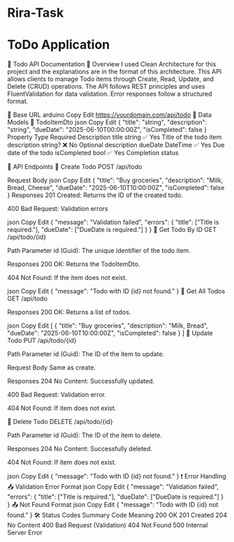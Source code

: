# Rira-Task
# ToDo Application
📘 Todo API Documentation
🧾 Overview
I used Clean Architecture for this project and the explanations are in the format of this architecture.
This API allows clients to manage Todo items through Create, Read, Update, and Delete (CRUD) operations. The API follows REST principles and uses FluentValidation for data validation. Error responses follow a structured format.

🔐 Base URL
arduino
Copy
Edit
https://yourdomain.com/api/todo
🧩 Data Models
🎯 TodoItemDto
json
Copy
Edit
{
  "title": "string",
  "description": "string",
  "dueDate": "2025-06-10T00:00:00Z",
  "isCompleted": false
}
Property	Type	Required	Description
title	string	✅ Yes	Title of the todo item
description	string?	❌ No	Optional description
dueDate	DateTime	✅ Yes	Due date of the todo
isCompleted	bool	✅ Yes	Completion status

🔧 API Endpoints
📌 Create Todo
POST /api/todo

Request Body
json
Copy
Edit
{
  "title": "Buy groceries",
  "description": "Milk, Bread, Cheese",
  "dueDate": "2025-06-10T10:00:00Z",
  "isCompleted": false
}
Responses
201 Created: Returns the ID of the created todo.

400 Bad Request: Validation errors

json
Copy
Edit
{
  "message": "Validation failed",
  "errors": {
    "title": ["Title is required."],
    "dueDate": ["DueDate is required."]
  }
}
📌 Get Todo By ID
GET /api/todo/{id}

Path Parameter
id (Guid): The unique identifier of the todo item.

Responses
200 OK: Returns the TodoItemDto.

404 Not Found: If the item does not exist.

json
Copy
Edit
{
  "message": "Todo with ID {id} not found."
}
📌 Get All Todos
GET /api/todo

Responses
200 OK: Returns a list of todos.

json
Copy
Edit
[
  {
    "title": "Buy groceries",
    "description": "Milk, Bread",
    "dueDate": "2025-06-10T10:00:00Z",
    "isCompleted": false
  }
]
📌 Update Todo
PUT /api/todo/{id}

Path Parameter
id (Guid): The ID of the item to update.

Request Body
Same as create.

Responses
204 No Content: Successfully updated.

400 Bad Request: Validation error.

404 Not Found: If item does not exist.

📌 Delete Todo
DELETE /api/todo/{id}

Path Parameter
id (Guid): The ID of the item to delete.

Responses
204 No Content: Successfully deleted.

404 Not Found: If item does not exist.

json
Copy
Edit
{
  "message": "Todo with ID {id} not found."
}
❗ Error Handling
📤 Validation Error Format
json
Copy
Edit
{
  "message": "Validation failed",
  "errors": {
    "title": ["Title is required."],
    "dueDate": ["DueDate is required."]
  }
}
📤 Not Found Format
json
Copy
Edit
{
  "message": "Todo with ID {id} not found."
}
🛠️ Status Codes Summary
Code	Meaning
200	OK
201	Created
204	No Content
400	Bad Request (Validation)
404	Not Found
500	Internal Server Error
